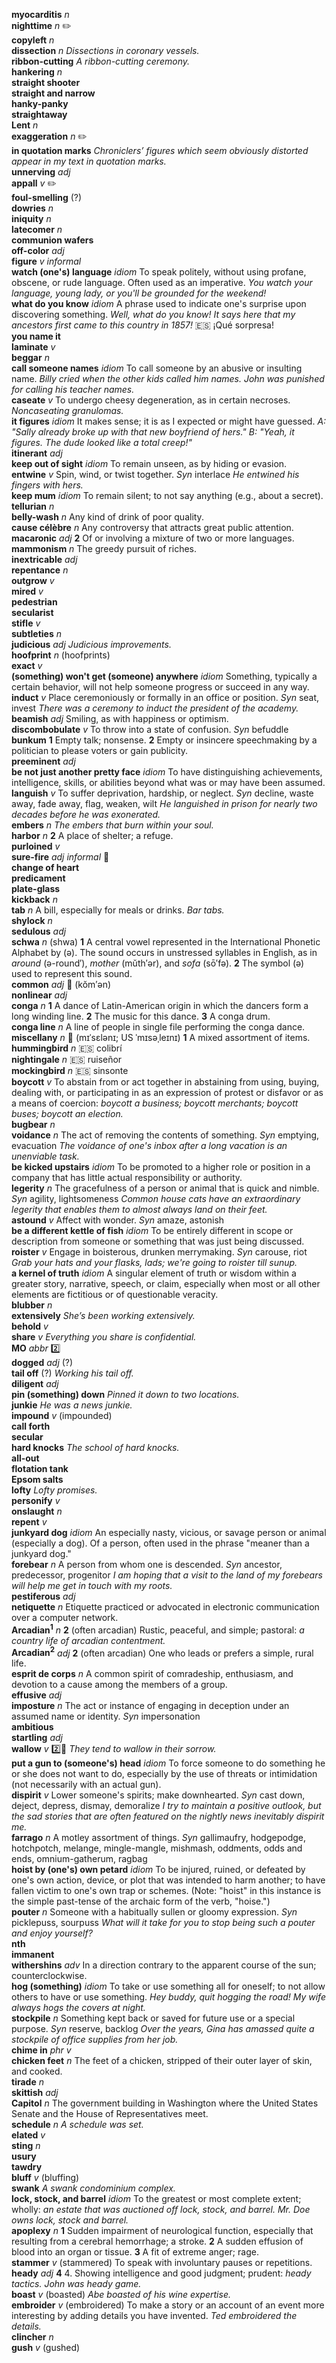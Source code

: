 __myocarditis__ _n_  
__nighttime__ _n_ :pencil2:  
__copyleft__ _n_  
__dissection__ _n_ _Dissections in coronary vessels._  
__ribbon-cutting__ _A ribbon-cutting ceremony._  
__hankering__ _n_  
__straight shooter__  
__straight and narrow__  
__hanky-panky__  
__straightaway__  
__Lent__ _n_  
__exaggeration__ _n_ :pencil2:  
__in quotation marks__ _Chroniclers’ figures which seem obviously distorted appear in my text in quotation marks._  
__unnerving__ _adj_  
__appall__ _v_ :pencil2:  
__foul-smelling__ (?)  
__dowries__ _n_  
__iniquity__ _n_  
__latecomer__ _n_  
__communion wafers__  
__off-color__ _adj_  
__figure__ _v_ _informal_  
__watch (one's) language__ _idiom_ To speak politely, without using profane, obscene, or rude language. Often used as an imperative. _You watch your language, young lady, or you'll be grounded for the weekend!_  
__what do you know__ _idiom_ A phrase used to indicate one's surprise upon discovering something. _Well, what do you know! It says here that my ancestors first came to this country in 1857!_ :es: ¡Qué sorpresa!  
__you name it__  
__laminate__ _v_  
__beggar__ _n_  
__call someone names__ _idiom_ To call someone by an abusive or insulting name. _Billy cried when the other kids called him names. John was punished for calling his teacher names._  
__caseate__ _v_ To undergo cheesy degeneration, as in certain necroses. _Noncaseating granulomas._  
__it figures__ _idiom_ It makes sense; it is as I expected or might have guessed. _A: "Sally already broke up with that new boyfriend of hers." B: "Yeah, it figures. The dude looked like a total creep!"_  
__itinerant__ _adj_  
__keep out of sight__ _idiom_ To remain unseen, as by hiding or evasion.  
__entwine__ _v_ Spin, wind, or twist together. _Syn_ interlace _He entwined his fingers with hers._  
__keep mum__ _idiom_ To remain silent; to not say anything (e.g., about a secret).  
__tellurian__ _n_  
__belly-wash__ _n_ Any kind of drink of poor quality.  
__cause célèbre__ _n_ Any controversy that attracts great public attention.  
__macaronic__ _adj_ __2__ Of or involving a mixture of two or more languages.  
__mammonism__ _n_ The greedy pursuit of riches.  
__inextricable__ _adj_  
__repentance__ _n_  
__outgrow__ _v_  
__mired__ _v_  
__pedestrian__  
__secularist__  
__stifle__ _v_  
__subtleties__ _n_  
__judicious__ _adj_ _Judicious improvements._  
__hoofprint__ _n_ (hoofprints)  
__exact__ _v_  
__(something) won't get (someone) anywhere__ _idiom_ Something, typically a certain behavior, will not help someone progress or succeed in any way.  
__induct__ _v_ Place ceremoniously or formally in an office or position. _Syn_ seat, invest _There was a ceremony to induct the president of the academy._  
__beamish__ _adj_ Smiling, as with happiness or optimism.  
__discombobulate__ _v_ To throw into a state of confusion. _Syn_ befuddle  
__bunkum__ __1__ Empty talk; nonsense. __2__ Empty or insincere speechmaking by a politician to please voters or gain publicity.  
__preeminent__ _adj_  
__be not just another pretty face__ _idiom_ To have distinguishing achievements, intelligence, skills, or abilities beyond what was or may have been assumed.  
__languish__ _v_ To suffer deprivation, hardship, or neglect. _Syn_ decline, waste away, fade away, flag, weaken, wilt _He languished in prison for nearly two decades before he was exonerated._  
__embers__ _n_ _The embers that burn within your soul._  
__harbor__ _n_ __2__ A place of shelter; a refuge.  
__purloined__ _v_  
__sure-fire__ _adj_ _informal_ :dart:  
__change of heart__  
__predicament__  
__plate-glass__  
__kickback__ _n_  
__tab__ _n_ A bill, especially for meals or drinks. _Bar tabs._  
__shylock__ _n_  
__sedulous__ _adj_  
__schwa__ _n_ (shwa) __1__ A central vowel represented in the International Phonetic Alphabet by (ə). The sound occurs in unstressed syllables in English, as in _around_ (ə-round′), _mother_ (mŭth′ər), and _sofa_ (sō′fə). __2__ The symbol (ə) used to represent this sound.  
__common__ _adj_ :mega: (kŏm′ən)  
__nonlinear__ _adj_  
__conga__ _n_ __1__ A dance of Latin-American origin in which the dancers form a long winding line. __2__ The music for this dance. __3__ A conga drum.  
__conga line__ _n_ A line of people in single file performing the conga dance.  
__miscellany__ _n_ :mega: (mɪˈsɛlənɪ; US ˈmɪsəˌleɪnɪ) __1__ A mixed assortment of items.  
__hummingbird__ _n_ :es: colibrí  
__nightingale__ _n_ :es: ruiseñor  
__mockingbird__ _n_ :es: sinsonte  
__boycott__ _v_ To abstain from or act together in abstaining from using, buying, dealing with, or participating in as an expression of protest or disfavor or as a means of coercion: _boycott a business; boycott merchants; boycott buses; boycott an election._  
__bugbear__ _n_  
__voidance__ _n_ The act of removing the contents of something. _Syn_ emptying, evacuation _The voidance of one's inbox after a long vacation is an unenviable task._  
__be kicked upstairs__ _idiom_ To be promoted to a higher role or position in a company that has little actual responsibility or authority.  
__legerity__ _n_ The gracefulness of a person or animal that is quick and nimble. _Syn_ agility, lightsomeness _Common house cats have an extraordinary legerity that enables them to almost always land on their feet._  
__astound__ _v_ Affect with wonder. _Syn_ amaze, astonish  
__be a different kettle of fish__ _idiom_ To be entirely different in scope or description from someone or something that was just being discussed.  
__roister__ _v_ Engage in boisterous, drunken merrymaking. _Syn_ carouse, riot _Grab your hats and your flasks, lads; we're going to roister till sunup._  
__a kernel of truth__ _idiom_ A singular element of truth or wisdom within a greater story, narrative, speech, or claim, especially when most or all other elements are fictitious or of questionable veracity.  
__blubber__ _n_  
__extensively__ _She’s been working extensively._  
__behold__ _v_  
__share__ _v_ _Everything you share is confidential._  
__MO__ _abbr_ :two:  
__dogged__ _adj_ (?)  
__tail off__ (?) _Working his tail off._  
__diligent__ _adj_  
__pin (something) down__ _Pinned it down to two locations._  
__junkie__ _He was a news junkie._  
__impound__ _v_ (impounded)  
__call forth__  
__secular__  
__hard knocks__ _The school of hard knocks._  
__all-out__  
__flotation tank__  
__Epsom salts__  
__lofty__ _Lofty promises._  
__personify__ _v_  
__onslaught__ _n_  
__repent__ _v_  
__junkyard dog__ _idiom_ An especially nasty, vicious, or savage person or animal (especially a dog). Of a person, often used in the phrase "meaner than a junkyard dog."  
__forebear__ _n_ A person from whom one is descended. _Syn_ ancestor, predecessor, progenitor _I am hoping that a visit to the land of my forebears will help me get in touch with my roots._  
__pestiferous__ _adj_  
__netiquette__ _n_ Etiquette practiced or advocated in electronic communication over a computer network.  
__Arcadian<sup>1</sup>__ _n_ __2__ (often arcadian) Rustic, peaceful, and simple; pastoral: _a country life of arcadian contentment._  
__Arcadian<sup>2</sup>__ _adj_ __2__ (often arcadian) One who leads or prefers a simple, rural life.  
__esprit de corps__ _n_ A common spirit of comradeship, enthusiasm, and devotion to a cause among the members of a group.  
__effusive__ _adj_  
__imposture__ _n_ The act or instance of engaging in deception under an assumed name or identity. _Syn_ impersonation  
__ambitious__  
__startling__ _adj_  
__wallow__ _v_ :two::hammer: _They tend to wallow in their sorrow._  
__put a gun to (someone's) head__ _idiom_ To force someone to do something he or she does not want to do, especially by the use of threats or intimidation (not necessarily with an actual gun).  
__dispirit__ _v_ Lower someone's spirits; make downhearted. _Syn_ cast down, deject, depress, dismay, demoralize _I try to maintain a positive outlook, but the sad stories that are often featured on the nightly news inevitably dispirit me._  
__farrago__ _n_ A motley assortment of things. _Syn_ gallimaufry, hodgepodge, hotchpotch, melange, mingle-mangle, mishmash, oddments, odds and ends, omnium-gatherum, ragbag  
__hoist by (one's) own petard__ _idiom_ To be injured, ruined, or defeated by one's own action, device, or plot that was intended to harm another; to have fallen victim to one's own trap or schemes. (Note: "hoist" in this instance is the simple past-tense of the archaic form of the verb, "hoise.")  
__pouter__ _n_ Someone with a habitually sullen or gloomy expression. _Syn_ picklepuss, sourpuss _What will it take for you to stop being such a pouter and enjoy yourself?_  
__nth__  
__immanent__  
__withershins__ _adv_ In a direction contrary to the apparent course of the sun; counterclockwise.  
__hog (something)__ _idiom_ To take or use something all for oneself; to not allow others to have or use something. _Hey buddy, quit hogging the road!_ _My wife always hogs the covers at night._  
__stockpile__ _n_ Something kept back or saved for future use or a special purpose. _Syn_ reserve, backlog _Over the years, Gina has amassed quite a stockpile of office supplies from her job._  
__chime in__ _phr v_  
__chicken feet__ _n_ The feet of a chicken, stripped of their outer layer of skin, and cooked.  
__tirade__ _n_  
__skittish__ _adj_  
__Capitol__ _n_ The government building in Washington where the United States Senate and the House of Representatives meet.  
__schedule__ _n_ _A schedule was set._  
__elated__ _v_  
__sting__ _n_  
__usury__  
__tawdry__  
__bluff__ _v_ (bluffing)  
__swank__ _A swank condominium complex._  
__lock, stock, and barrel__ _idiom_ To the greatest or most complete extent; wholly: _an estate that was auctioned off lock, stock, and barrel._ _Mr. Doe owns lock, stock and barrel._  
__apoplexy__ _n_ __1__ Sudden impairment of neurological function, especially that resulting from a cerebral hemorrhage; a stroke. __2__ A sudden effusion of blood into an organ or tissue. __3__ A fit of extreme anger; rage.  
__stammer__ _v_ (stammered) To speak with involuntary pauses or repetitions.  
__heady__ _adj_ __4__ 4. Showing intelligence and good judgment; prudent: _heady tactics._ _John was heady game._  
__boast__ _v_ (boasted) _Abe boasted of his wine expertise._  
__embroider__ _v_ (embroidered) To make a story or an account of an event more interesting by adding details you have invented. _Ted embroidered the details._  
__clincher__ _n_  
__gush__ _v_ (gushed)  
